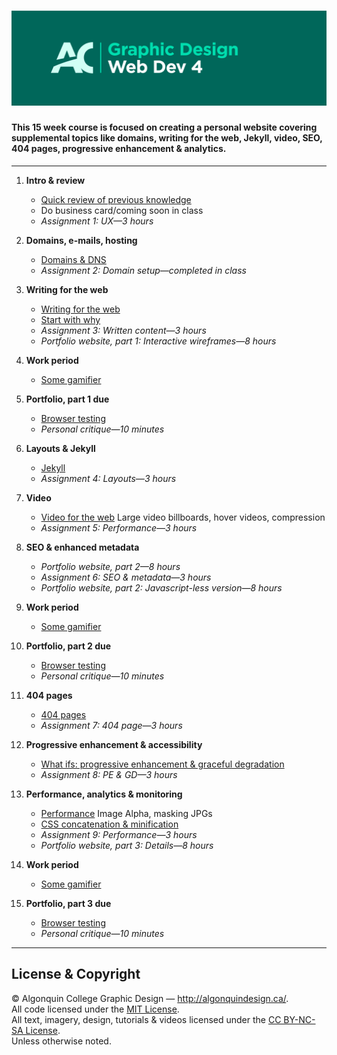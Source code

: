 # ![Learn the Web, Part 4](title-card.png)

#### This 15 week course is focused on creating a personal website covering supplemental topics like domains, writing for the web, Jekyll, video, SEO, 404 pages, progressive enhancement & analytics.

---

1. **Intro & review**
	- [Quick review of previous knowledge]()
	- Do business card/coming soon in class
	- *Assignment 1: UX—3 hours*

2. **Domains, e-mails, hosting**
	- [Domains & DNS]()
	- *Assignment 2: Domain setup—completed in class*

3. **Writing for the web**
	- [Writing for the web]()
	- [Start with why]()
	- *Assignment 3: Written content—3 hours*
	- *Portfolio website, part 1: Interactive wireframes—8 hours*

4. **Work period**
	- [Some gamifier]()

5. **Portfolio, part 1 due**
	- [Browser testing]()
	- *Personal critique—10 minutes*

6. **Layouts & Jekyll**
	- [Jekyll]()
	- *Assignment 4: Layouts—3 hours*

7. **Video**
	- [Video for the web]()
	Large video billboards, hover videos, compression
	- *Assignment 5: Performance—3 hours*

8. **SEO & enhanced metadata**
	- *Portfolio website, part 2—8 hours*
	- *Assignment 6: SEO & metadata—3 hours*
	- *Portfolio website, part 2: Javascript-less version—8 hours*

9. **Work period**
	- [Some gamifier]()

10. **Portfolio, part 2 due**
	- [Browser testing]()
	- *Personal critique—10 minutes*

11. **404 pages**
	- [404 pages]()
	- *Assignment 7: 404 page—3 hours*

12. **Progressive enhancement & accessibility**
	- [What ifs: progressive enhancement & graceful degradation]()
	- *Assignment 8: PE & GD—3 hours*

13. **Performance, analytics & monitoring**
	- [Performance]()
	Image Alpha, masking JPGs
	- [CSS concatenation & minification]()
	- *Assignment 9: Performance—3 hours*
	- *Portfolio website, part 3: Details—8 hours*

14. **Work period**
	- [Some gamifier]()

15. **Portfolio, part 3 due**
	- [Browser testing]()
	- *Personal critique—10 minutes*

---

## License & Copyright

© Algonquin College Graphic Design — <http://algonquindesign.ca/>.<br>
All code licensed under the [MIT License](LICENSE).<br>
All text, imagery, design, tutorials & videos licensed under the [CC BY-NC-SA License](http://creativecommons.org/licenses/by-nc-sa/4.0/).<br>
Unless otherwise noted.


